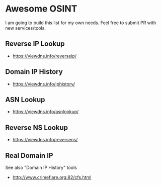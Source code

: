# Awesome OSINT

I am going to build this list for my own needs. Feel free to submit PR with new services/tools.

## Reverse IP Lookup

- https://viewdns.info/reverseip/

## Domain IP History

- https://viewdns.info/iphistory/

## ASN Lookup

- https://viewdns.info/asnlookup/

## Reverse NS Lookup

- https://viewdns.info/reversens/

## Real Domain IP

See also "Domain IP History" tools

- http://www.crimeflare.org:82/cfs.html
